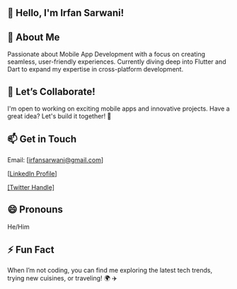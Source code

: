 ## 👋 Hello, I'm Irfan Sarwani!

## 👀 About Me

Passionate about Mobile App Development with a focus on creating seamless, user-friendly experiences.
Currently diving deep into Flutter and Dart to expand my expertise in cross-platform development.

## 💼 Let’s Collaborate!

I'm open to working on exciting mobile apps and innovative projects. Have a great idea? Let's build it together! 🚀

## 📫 Get in Touch

Email: [irfansarwani@gmail.com]

[[LinkedIn Profile](https://www.linkedin.com/in/irfansarwani/)]


[[Twitter Handle]](https://x.com/irfansarwani)


## 😄 Pronouns

He/Him

## ⚡ Fun Fact

When I’m not coding, you can find me exploring the latest tech trends, trying new cuisines, or traveling! 🌍 ✈️
